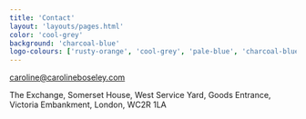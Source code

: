 ```yaml
---
title: 'Contact'
layout: 'layouts/pages.html'
color: 'cool-grey'
background: 'charcoal-blue'
logo-colours: ['rusty-orange', 'cool-grey', 'pale-blue', 'charcoal-blue']
---
```


<a href="mailto:caroline@carolineboseley.co.uk">caroline@carolineboseley.com</a>

The Exchange, Somerset House, West Service Yard, Goods Entrance, Victoria Embankment, London, WC2R 1LA